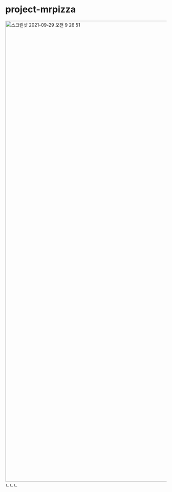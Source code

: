 # project-mrpizza

<img width="1440" alt="스크린샷 2021-09-29 오전 9 26 51" src="https://images.velog.io/images/bohun-kim/post/e365c9d1-d690-4d59-8f40-ef0ac1706421/screengood.gif">
ㄴㄴㄴ
